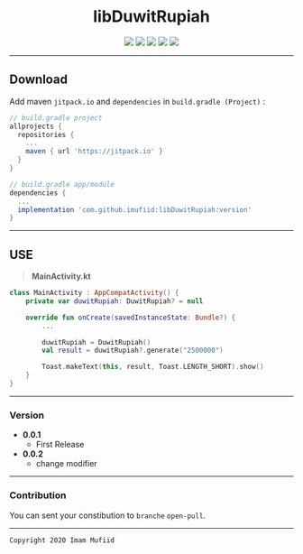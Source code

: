 <h1 align="center">
    libDuwitRupiah
</h1>

<p align="center">
    <a><img src="https://img.shields.io/badge/Version-0.0.2-brightgreen.svg?style=flat"></a>
    <a><img src="https://img.shields.io/badge/ID-imufiid-blue.svg?style=flat"></a>
    <a><img src="https://img.shields.io/badge/Java-Suport-green?logo=java&style=flat"></a>
    <a><img src="https://img.shields.io/badge/Koltin-Suport-green?logo=kotlin&style=flat"></a>
    <a href="https://github.com/imufiid"><img src="https://img.shields.io/github/followers/imufiid?label=follow&style=social"></a>
    <br>
</p>

---
## Download
Add maven `jitpack.io` and `dependencies` in `build.gradle (Project)` :
```gradle
// build.gradle project
allprojects {
  repositories {
    ...
    maven { url 'https://jitpack.io' }
  }
}

// build.gradle app/module
dependencies {
  ...
  implementation 'com.github.imufiid:libDuwitRupiah:version'
}
```
---
## USE
> **MainActivity.kt**
```kotlin
class MainActivity : AppCompatActivity() {
    private var duwitRupiah: DuwitRupiah? = null

    override fun onCreate(savedInstanceState: Bundle?) {
        ...

        duwitRupiah = DuwitRupiah()
        val result = duwitRupiah?.generate("2500000")

        Toast.makeText(this, result, Toast.LENGTH_SHORT).show()
    }
}
```

---


### Version
- **0.0.1**
  - First Release
- **0.0.2**
  - change modifier

---

### Contribution
You can sent your constibution to `branche` `open-pull`.

---

```
Copyright 2020 Imam Mufiid
```